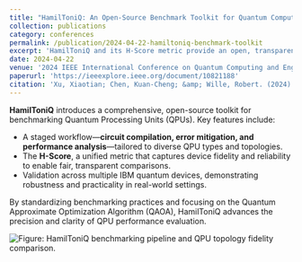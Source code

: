 ```yaml
---
title: "HamilToniQ: An Open-Source Benchmark Toolkit for Quantum Computers"
collection: publications
category: conferences
permalink: /publication/2024-04-22-hamiltoniq-benchmark-toolkit
excerpt: 'HamilToniQ and its H-Score metric provide an open, transparent framework for benchmarking the fidelity and reliability of quantum processors.'
date: 2024-04-22
venue: '2024 IEEE International Conference on Quantum Computing and Engineering (QCE)'
paperurl: 'https://ieeexplore.ieee.org/document/10821188'
citation: 'Xu, Xiaotian; Chen, Kuan-Cheng; &amp; Wille, Robert. (2024). &quot;HamilToniQ: An Open-Source Benchmark Toolkit for Quantum Computers.&quot; <i>Proceedings of the 2024 IEEE International Conference on Quantum Computing and Engineering (QCE)</i>.'
---
```


**HamilToniQ** introduces a comprehensive, open-source toolkit for benchmarking Quantum Processing Units (QPUs). Key features include:

* A staged workflow—**circuit compilation, error mitigation, and performance analysis**—tailored to diverse QPU types and topologies.  
* The **H-Score**, a unified metric that captures device fidelity and reliability to enable fair, transparent comparisons.  
* Validation across multiple IBM quantum devices, demonstrating robustness and practicality in real-world settings.  

By standardizing benchmarking practices and focusing on the Quantum Approximate Optimization Algorithm (QAOA), HamilToniQ advances the precision and clarity of QPU performance evaluation.

![Figure: HamilToniQ benchmarking pipeline and QPU topology fidelity comparison.](https://louisanity.github.io/images/hamiltoniq.jpeg)
